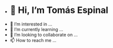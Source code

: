 - # **👋 Hi, I’m Tomás Espinal**
- 👀 I’m interested in ...
- 🌱 I’m currently learning ...
- 💞️ I’m looking to collaborate on ...
- 📫 How to reach me ...

<!---
txmasito/txmasito is a ✨ special ✨ repository because its `README.md` (this file) appears on your GitHub profile.
You can click the Preview link to take a look at your changes.
--->
